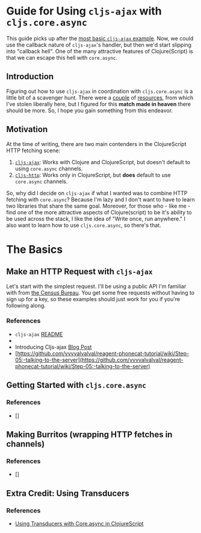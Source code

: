 # Guide for Using `cljs-ajax` with `cljs.core.async`

This guide picks up after the [most basic `cljs-ajax` example](../http-async/guide-cljs-ajax.md). Now, we could use the callback nature of `cljs-ajax`'s handler, but then we'd start slipping into "callback hell". One of the many attractive features of Clojure(Script) is that we can escape this hell with `core.async`.

## Introduction

Figuring out how to use `cljs-ajax` in coordination with `cljs.core.async` is a little bit of a scavenger hunt. There were a [couple](https://github.com/vvvvalvalval/reagent-phonecat-tutorial/wiki/Step-11:-Asynchrony-and-error-management-with-core.async) of [resources](https://blog.venanti.us/using-transducers-with-core-async-clojurescript/), from which I've stolen liberally here, but I figured for this **match made in heaven** there should be more. So, I hope you gain something from this endeavor.

## Motivation

At the time of writing, there are two main contenders in the ClojureScript HTTP fetching scene:

1) [`cljs-ajax`](https://github.com/JulianBirch/cljs-ajax): Works with Clojure and ClojureScript, but doesn't default to using `core.async` channels.
2) [`cljs-http`](https://github.com/r0man/cljs-http): Works only in ClojureScript, but **does** default to use `core.async` channels.

So, why did I decide on `cljs-ajax` if what I wanted was to combine HTTP fetching with `core.async`? Because I'm lazy and I don't want to have to learn two libraries that share the same goal. Moreover, for those who - like me - find one of the more attractive aspects of Clojure(script) to be it's ability to be used across the stack, I like the idea of "Write once, run anywhere." I also want to learn how to use `cljs.core.async`, so there's that.

# The Basics

## Make an HTTP Request with `cljs-ajax`

Let's start with the simplest request. I'll be using a public API I'm familiar with from [the Census Bureau](https://www.census.gov/data/developers/data-sets.html). You get some free requests without having to sign up for a key, so these examples should just work for you if you're following along.




### References
- `cljs-ajax` [README](https://github.com/JulianBirch/cljs-ajax/blob/master/README.md)
- []()
- Introducing Cljs-ajax [Blog Post](https://yogthos.net/posts/2013-04-09-Introducing-cljs-ajax.html)
- [https://github.com/vvvvalvalval/reagent-phonecat-tutorial/wiki/Step-05:-talking-to-the-server](https://github.com/vvvvalvalval/reagent-phonecat-tutorial/wiki/Step-05:-talking-to-the-server)

## Getting Started with `cljs.core.async`

### References
- []

## Making Burritos (wrapping HTTP fetches in channels)

### References
- []

## Extra Credit: Using Transducers

### References
- [Using Transducers with Core.async in ClojureScript](https://blog.venanti.us/using-transducers-with-core-async-clojurescript/)
